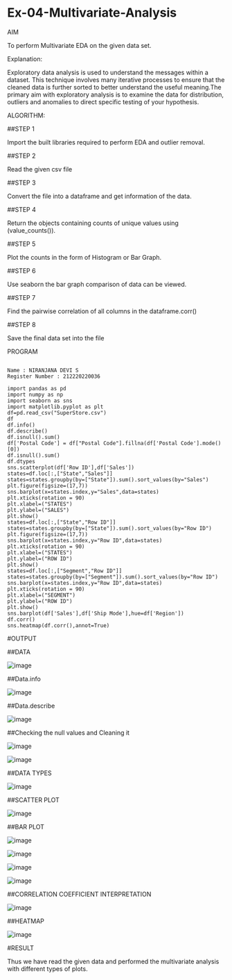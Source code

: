 # Ex-04-Multivariate-Analysis


AIM

To perform Multivariate EDA on the given data set.

Explanation:

Exploratory data analysis is used to understand the messages within a dataset. This technique involves many iterative processes to ensure that the cleaned data is further sorted to better understand the useful meaning.The primary aim with exploratory analysis is to examine the data for distribution, outliers and anomalies to direct specific testing of your hypothesis.

ALGORITHM:

##STEP 1

Import the built libraries required to perform EDA and outlier removal.

##STEP 2

Read the given csv file

##STEP 3

Convert the file into a dataframe and get information of the data.

##STEP 4

Return the objects containing counts of unique values using (value_counts()).

##STEP 5

Plot the counts in the form of Histogram or Bar Graph.

##STEP 6

Use seaborn the bar graph comparison of data can be viewed.

##STEP 7

Find the pairwise correlation of all columns in the dataframe.corr()

##STEP 8

Save the final data set into the file

PROGRAM
~~~

Name : NIRANJANA DEVI S
Register Number : 212220220036

import pandas as pd
import numpy as np
import seaborn as sns
import matplotlib.pyplot as plt
df=pd.read_csv("SuperStore.csv")
df
df.info()
df.describe()
df.isnull().sum()
df['Postal Code'] = df["Postal Code"].fillna(df['Postal Code'].mode()[0])
df.isnull().sum()
df.dtypes
sns.scatterplot(df['Row ID'],df['Sales'])
states=df.loc[:,["State","Sales"]]
states=states.groupby(by=["State"]).sum().sort_values(by="Sales")
plt.figure(figsize=(17,7))
sns.barplot(x=states.index,y="Sales",data=states)
plt.xticks(rotation = 90)
plt.xlabel=("STATES")
plt.ylabel=("SALES")
plt.show()
states=df.loc[:,["State","Row ID"]]
states=states.groupby(by=["State"]).sum().sort_values(by="Row ID")
plt.figure(figsize=(17,7))
sns.barplot(x=states.index,y="Row ID",data=states)
plt.xticks(rotation = 90)
plt.xlabel=("STATES")
plt.ylabel=("ROW ID")
plt.show()
states=df.loc[:,["Segment","Row ID"]]
states=states.groupby(by=["Segment"]).sum().sort_values(by="Row ID")
sns.barplot(x=states.index,y="Row ID",data=states)
plt.xticks(rotation = 90)
plt.xlabel=("SEGMENT")
plt.ylabel=("ROW ID")
plt.show()
sns.barplot(df['Sales'],df['Ship Mode'],hue=df['Region'])
df.corr()
sns.heatmap(df.corr(),annot=True)
~~~

#OUTPUT

##DATA

![image](https://user-images.githubusercontent.com/129851738/230834576-9bf84bad-fcca-4ae1-9bea-336618ffc71e.png)

##Data.info

![image](https://user-images.githubusercontent.com/129851738/230834878-b4153af0-d2a4-4025-87c9-de93e00bd4ee.png)

##Data.describe

![image](https://user-images.githubusercontent.com/129851738/230835262-5b204e15-edf8-48b8-9dc4-ef9a2d1846b6.png)

##Checking the null values and Cleaning it

![image](https://user-images.githubusercontent.com/129851738/230835500-49345bb9-430a-41c3-85bd-d498c2b48459.png)

![image](https://user-images.githubusercontent.com/129851738/230835554-c109fff9-08c4-41b4-9487-de8402754fc5.png)

##DATA TYPES

![image](https://user-images.githubusercontent.com/129851738/230835641-d81bdb7a-a077-4b10-a383-092802be084b.png)

##SCATTER PLOT

![image](https://user-images.githubusercontent.com/129851738/230835742-498271f9-0852-42b2-8fd1-63665c14e00e.png)

##BAR PLOT

![image](https://user-images.githubusercontent.com/129851738/230835809-97474c9e-0760-4f6f-833d-c7daa98ae538.png)


![image](https://user-images.githubusercontent.com/129851738/230835862-ff193131-df61-4fc1-ba82-936a7129a0d1.png)


![image](https://user-images.githubusercontent.com/129851738/230835898-39756bfd-a168-469a-ba9b-1e530a48c954.png)


![image](https://user-images.githubusercontent.com/129851738/230835926-68f14d0f-feb9-481e-8e96-36051d4c84ca.png)

##CORRELATION COEFFICIENT INTERPRETATION

![image](https://user-images.githubusercontent.com/129851738/230836014-f0b690cf-ac1b-48dc-923a-0586994a6e85.png)

##HEATMAP

![image](https://user-images.githubusercontent.com/129851738/230836101-9629b535-eda6-42d7-8316-84f6b4637a71.png)

#RESULT

Thus we have read the given data and performed the multivariate analysis with different types of plots.




